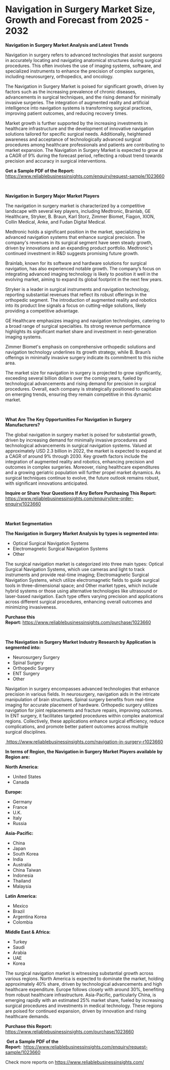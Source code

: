 <p><h1>Navigation in Surgery Market Size, Growth and Forecast from 2025 - 2032</h1></p><p><strong>Navigation in Surgery Market Analysis and Latest Trends</strong></p>
<p><p>Navigation in surgery refers to advanced technologies that assist surgeons in accurately locating and navigating anatomical structures during surgical procedures. This often involves the use of imaging systems, software, and specialized instruments to enhance the precision of complex surgeries, including neurosurgery, orthopedics, and oncology. </p><p>The Navigation in Surgery Market is poised for significant growth, driven by factors such as the increasing prevalence of chronic diseases, advancements in surgical techniques, and the rising demand for minimally invasive surgeries. The integration of augmented reality and artificial intelligence into navigation systems is transforming surgical practices, improving patient outcomes, and reducing recovery times. </p><p>Market growth is further supported by the increasing investments in healthcare infrastructure and the development of innovative navigation solutions tailored for specific surgical needs. Additionally, heightened awareness and acceptance of technologically advanced surgical procedures among healthcare professionals and patients are contributing to market expansion. The Navigation in Surgery Market is expected to grow at a CAGR of 9% during the forecast period, reflecting a robust trend towards precision and accuracy in surgical interventions.</p></p>
<p><strong>Get a Sample PDF of the Report:&nbsp;</strong> <a href="https://www.reliablebusinessinsights.com/enquiry/request-sample/1023660?utm_campaign=2239&utm_medium=2&utm_source=Github&utm_content=ia&utm_term=06032025&utm_id=navigation-in-surgery">https://www.reliablebusinessinsights.com/enquiry/request-sample/1023660</a></p>
<p>&nbsp;</p>
<p><strong>Navigation in Surgery Major Market Players</strong></p>
<p><p>The navigation in surgery market is characterized by a competitive landscape with several key players, including Medtronic, Brainlab, GE Healthcare, Stryker, B. Braun, Karl Storz, Zimmer Biomet, Fiagon, XION, Collin Medical, Anke, and Fudan Digital Medical. </p><p>Medtronic holds a significant position in the market, specializing in advanced navigation systems that enhance surgical precision. The company's revenues in its surgical segment have seen steady growth, driven by innovations and an expanding product portfolio. Medtronic's continued investment in R&D suggests promising future growth.</p><p>Brainlab, known for its software and hardware solutions for surgical navigation, has also experienced notable growth. The company’s focus on integrating advanced imaging technology is likely to position it well in the evolving market, aiming to expand its global footprint in the next few years.</p><p>Stryker is a leader in surgical instruments and navigation technology, reporting substantial revenues that reflect its robust offerings in the orthopedic segment. The introduction of augmented reality and robotics into its product line signals a focus on cutting-edge solutions, likely providing a competitive advantage.</p><p>GE Healthcare emphasizes imaging and navigation technologies, catering to a broad range of surgical specialties. Its strong revenue performance highlights its significant market share and investment in next-generation imaging systems.</p><p>Zimmer Biomet's emphasis on comprehensive orthopedic solutions and navigation technology underlines its growth strategy, while B. Braun’s offerings in minimally invasive surgery indicate its commitment to this niche area.</p><p>The market size for navigation in surgery is projected to grow significantly, exceeding several billion dollars over the coming years, fueled by technological advancements and rising demand for precision in surgical procedures. Overall, each company is strategically positioned to capitalize on emerging trends, ensuring they remain competitive in this dynamic market.</p></p>
<p>&nbsp;</p>
<p><strong>What Are The Key Opportunities For Navigation in Surgery Manufacturers?</strong></p>
<p><p>The global navigation in surgery market is poised for substantial growth, driven by increasing demand for minimally invasive procedures and technological advancements in surgical navigation systems. Valued at approximately USD 2.3 billion in 2022, the market is expected to expand at a CAGR of around 9% through 2030. Key growth factors include the integration of augmented reality and robotics, enhancing precision and outcomes in complex surgeries. Moreover, rising healthcare expenditures and a growing geriatric population will further propel market dynamics. As surgical techniques continue to evolve, the future outlook remains robust, with significant innovations anticipated.</p></p>
<p><strong>Inquire or Share Your Questions If Any Before Purchasing This Report:</strong> <a href="https://www.reliablebusinessinsights.com/enquiry/pre-order-enquiry/1023660?utm_campaign=2239&utm_medium=2&utm_source=Github&utm_content=ia&utm_term=06032025&utm_id=navigation-in-surgery">https://www.reliablebusinessinsights.com/enquiry/pre-order-enquiry/1023660</a></p>
<p>&nbsp;</p>
<p><strong>Market Segmentation</strong></p>
<p><strong>The Navigation in Surgery Market Analysis by types is segmented into:</strong></p>
<p><ul><li>Optical Surgical Navigation Systems</li><li>Electromagnetic Surgical Navigation Systems</li><li>Other</li></ul></p>
<p><p>The surgical navigation market is categorized into three main types: Optical Surgical Navigation Systems, which use cameras and light to track instruments and provide real-time imaging; Electromagnetic Surgical Navigation Systems, which utilize electromagnetic fields to guide surgical tools in three-dimensional space; and Other market types, which include hybrid systems or those using alternative technologies like ultrasound or laser-based navigation. Each type offers varying precision and applications across different surgical procedures, enhancing overall outcomes and minimizing invasiveness.</p></p>
<p><strong>Purchase this Report:&nbsp;</strong><a href="https://www.reliablebusinessinsights.com/purchase/1023660?utm_campaign=2239&utm_medium=2&utm_source=Github&utm_content=ia&utm_term=06032025&utm_id=navigation-in-surgery">https://www.reliablebusinessinsights.com/purchase/1023660</a></p>
<p>&nbsp;</p>
<p><strong>The Navigation in Surgery Market Industry Research by Application is segmented into:</strong></p>
<p><ul><li>Neurosurgery Surgery</li><li>Spinal Surgery</li><li>Orthopedic Surgery</li><li>ENT Surgery</li><li>Other</li></ul></p>
<p><p>Navigation in surgery encompasses advanced technologies that enhance precision in various fields. In neurosurgery, navigation aids in the intricate manipulation of brain structures. Spinal surgery benefits from real-time imaging for accurate placement of hardware. Orthopedic surgery utilizes navigation for joint replacements and fracture repairs, improving outcomes. In ENT surgery, it facilitates targeted procedures within complex anatomical regions. Collectively, these applications enhance surgical efficiency, reduce complications, and promote better patient outcomes across multiple surgical disciplines.</p></p>
<p><a href="https://www.reliablebusinessinsights.com/navigation-in-surgery-r1023660?utm_campaign=2239&utm_medium=2&utm_source=Github&utm_content=ia&utm_term=06032025&utm_id=navigation-in-surgery">&nbsp;https://www.reliablebusinessinsights.com/navigation-in-surgery-r1023660</a></p>
<p><strong>In terms of Region, the Navigation in Surgery Market Players available by Region are:</strong></p>
<p>
    <p> <strong> North America: </strong>
        <ul>
            <li>United States</li>
            <li>Canada</li>
        </ul>
        </p> 
    <p> <strong> Europe: </strong>
        <ul>
            <li>Germany</li>
            <li>France</li>
            <li>U.K.</li>
            <li>Italy</li>
            <li>Russia</li>
        </ul>
        </p> 
    <p> <strong> Asia-Pacific: </strong>
        <ul>
            <li>China</li>
            <li>Japan</li>
            <li>South Korea</li>
            <li>India</li>
            <li>Australia</li>
            <li>China Taiwan</li>
            <li>Indonesia</li>
            <li>Thailand</li>
            <li>Malaysia</li>
        </ul>
        </p> 
    <p> <strong> Latin America: </strong>
        <ul>
            <li>Mexico</li>
            <li>Brazil</li>
            <li>Argentina Korea</li>
            <li>Colombia</li>
        </ul>
        </p> 
    <p> <strong> Middle East & Africa: </strong>
        <ul>
            <li>Turkey</li>
            <li>Saudi</li>
            <li>Arabia</li>
            <li>UAE</li>
            <li>Korea</li>
        </ul>
    </p>
    </p>
<p><p>The surgical navigation market is witnessing substantial growth across various regions. North America is expected to dominate the market, holding approximately 40% share, driven by technological advancements and high healthcare expenditure. Europe follows closely with around 30%, benefiting from robust healthcare infrastructure. Asia-Pacific, particularly China, is emerging rapidly with an estimated 25% market share, fueled by increasing surgical procedures and investments in medical technology. These regions are poised for continued expansion, driven by innovation and rising healthcare demands.</p></p>
<p><strong>Purchase this Report: </strong><a href="https://www.reliablebusinessinsights.com/purchase/1023660?utm_campaign=2239&utm_medium=2&utm_source=Github&utm_content=ia&utm_term=06032025&utm_id=navigation-in-surgery">https://www.reliablebusinessinsights.com/purchase/1023660</a></p>
<p>&nbsp;<strong>Get a Sample PDF of the Report:&nbsp;&nbsp;</strong><a href="https://www.reliablebusinessinsights.com/enquiry/request-sample/1023660?utm_campaign=2239&utm_medium=2&utm_source=Github&utm_content=ia&utm_term=06032025&utm_id=navigation-in-surgery">https://www.reliablebusinessinsights.com/enquiry/request-sample/1023660</a></p>
<p><strong></strong></p>
<p>Check more reports on <a href="https://www.reliablebusinessinsights.com/?utm_campaign=2239&utm_medium=2&utm_source=Github&utm_content=ia&utm_term=06032025&utm_id=navigation-in-surgery">https://www.reliablebusinessinsights.com/</a></p>